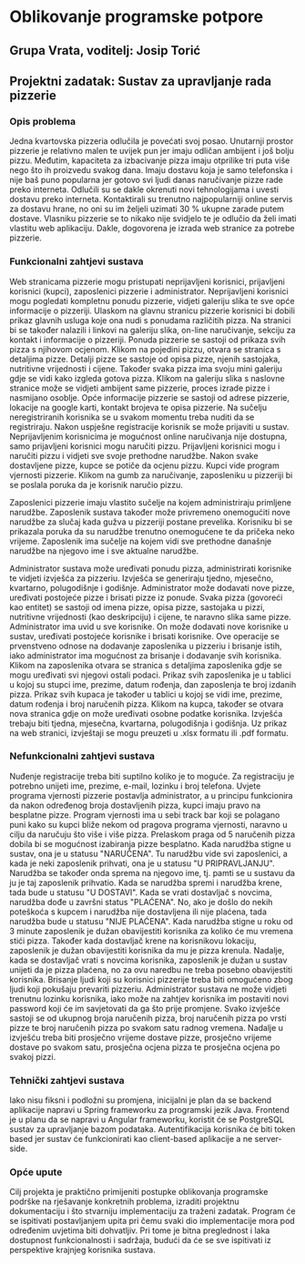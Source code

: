 # Oblikovanje programske potpore
## Grupa Vrata, voditelj: Josip Torić
## Projektni zadatak: Sustav za upravljanje rada pizzerie

### Opis problema

Jedna kvartovska pizzeria odlučila je povećati svoj posao. Unutarnji prostor
pizzerie je relativno malen te uvijek pun jer imaju odličan ambijent i još bolju pizzu.
Međutim, kapaciteta za izbacivanje pizza imaju otprilike tri puta više nego što ih
proizvedu svakog dana. Imaju dostavu koja je samo telefonska i nije baš puno
popularna jer gotovo svi ljudi danas naručivanje pizze rade preko interneta. Odlučili
su se dakle okrenuti novi tehnologijama i uvesti dostavu preko interneta. Kontaktirali
su trenutno najpopularniji online servis za dostavu hrane, no oni su im željeli uzimati
30 % ukupne zarade putem dostave. Vlasniku pizzerie se to nikako nije svidjelo te je
odlučio da želi imati vlastitu web aplikaciju. Dakle, dogovorena je izrada web stranice
za potrebe pizzerie.

### Funkcionalni zahtjevi sustava

Web stranicama pizzerie mogu pristupati neprijavljeni korisnici, prijavljeni
korisnici (kupci), zaposlenici pizzerie i administrator.
Neprijavljeni korisnici mogu pogledati kompletnu ponudu pizzerie, vidjeti
galeriju slika te sve opće informacije o pizzeriji.
	Ulaskom na glavnu stranicu pizzerie korisnici bi dobili prikaz glavnih usluga koje ona
nudi s ponudama različitih pizza. Na stranici bi se također nalazili i linkovi na galeriju
slika, on-line naručivanje, sekciju za kontakt i informacije o pizzeriji.
Ponuda pizzerie se sastoji od prikaza svih pizza s njihovom ocjenom. Klikom na
pojedini pizzu, otvara se stranica s detaljima pizze. Detalji pizze se sastoje od opisa
pizze, njenih sastojaka, nutritivne vrijednosti i cijene. Također svaka pizza ima svoju
mini galeriju gdje se vidi kako izgleda gotova pizza.
	Klikom na galeriju slika s naslovne stranice može se vidjeti ambijent same pizzerie,
proces izrade pizze i nasmijano osoblje.
Opće informacije pizzerie se sastoji od adrese pizzerie, lokacije na google karti,
kontakt brojeva te opisa pizzerie.
	Na sučelju neregistriranih korisnika se u svakom momentu treba nuditi da se
registriraju. Nakon uspješne registracije korisnik se može prijaviti u sustav.
Neprijavljenim korisnicima je mogućnost online naručivanja nije dostupna,
samo prijavljeni korisnici mogu naručiti pizzu.
	Prijavljeni korisnici mogu i naručiti pizzu i vidjeti sve svoje prethodne narudžbe.
	Nakon svake dostavljene pizze, kupce se potiče da ocjenu pizzu. Kupci vide
program vjernosti pizzerie. Klikom na gumb za naručivanje, zaposleniku u pizzeriji bi
se poslala poruka da je korisnik naručio pizzu.
	
Zaposlenici pizzerie imaju vlastito sučelje na kojem administriraju primljene
narudžbe.
 	Zaposlenik sustava također može privremeno onemogućiti nove narudžbe za
slučaj kada gužva u pizzeriji postane prevelika. Korisniku bi se prikazala poruka da su
narudžbe trenutno onemogućene te da pričeka neko vrijeme.
	Zaposlenik ima sučelje na kojem vidi sve prethodne današnje narudžbe na
njegovo ime i sve aktualne narudžbe.

Administrator sustava može uređivati ponudu pizza, administrirati korisnike te
vidjeti izvješća za pizzeriu.
	Izvješća se generiraju tjedno, mjesečno, kvartarno, polugodišnje i godišnje.
	Administrator može dodavati nove pizze, uređivati postojeće pizze i brisati
pizze iz ponude. Svaka pizza (govoreći kao entitet) se sastoji od imena pizze, opisa
pizze, sastojaka u pizzi, nutritivne vrijednosti (kao deskripciju) i cijene, te naravno
slika same pizze.
	Administrator ima uvid u sve korisnike. On može dodavati nove korisnike u
sustav, uređivati postojeće korisnike i brisati korisnike. Ove operacije se prvenstveno
odnose na dodavanje zaposlenika u pizzeriu i brisanje istih, iako administrator ima
mogućnost za brisanje i dodavanje svih korisnika. Klikom na zaposlenika otvara se
stranica s detaljima zaposlenika gdje se mogu uređivati svi njegovi ostali podaci.
	Prikaz svih zaposlenika je u tablici u kojoj su stupci ime, prezime, datum rođenja, dan
zaposlenja te broj izdanih pizza. Prikaz svih kupaca je također u tablici u kojoj se vidi
ime, prezime, datum rođenja i broj naručenih pizza. Klikom na kupca, također se
otvara nova stranica gdje on može uređivati osobne podatke korisnika.
	Izvješća trebaju biti tjedna, mjesečna, kvartarna, polugodišnja i godišnja. Uz
prikaz na web stranici, izvještaji se mogu preuzeti u .xlsx formatu ili .pdf formatu.

### Nefunkcionalni zahtjevi sustava
Nuđenje registracije treba biti suptilno koliko je to moguće. Za registraciju je
potrebno unijeti ime, prezime, e-mail, lozinku i broj telefona.
Uvjete programa vjernosti pizzerie postavlja administrator, a u principu
funkcionira da nakon određenog broja dostavljenih pizza, kupci imaju pravo na
besplatne pizze. Program vjernosti ima u sebi track bar koji se polagano puni kako su
kupci bliže nekom od pragova programa vjernosti, naravno u cilju da naručuju što više
i više pizza. Prelaskom praga od 5 naručenih pizza dobila bi se mogućnost izabiranja
pizze besplatno.
	Kada narudžba stigne u sustav, ona je u statusu "NARUČENA". Tu narudžbu
vide svi zaposlenici, a kada je neki zaposlenik prihvati, ona je u statusu "U
PRIPRAVLJANJU". Narudžba se također onda sprema na njegovo ime, tj. pamti se u
sustavu da ju je taj zaposlenik prihvatio. Kada se narudžba spremi i narudžba krene,
tada bude u statusu "U DOSTAVI". Kada se vrati dostavljač s novcima, narudžba
dođe u završni status "PLAĆENA". No, ako je došlo do nekih poteškoća s kupcem i 
narudžba nije dostavljena ili nije plaćena, tada narudžba bude u statusu "NIJE
PLAĆENA".
	Kada narudžba stigne u roku od 3 minute zaposlenik je dužan obavijestiti
korisnika za koliko će mu vremena stići pizza. Također kada dostavljač krene na
korisnikovu lokaciju, zaposlenik je dužan obavijestiti korisnika da mu je pizza krenula.
	Nadalje, kada se dostavljač vrati s novcima korisnika, zaposlenik je dužan u sustav
unijeti da je pizza plaćena, no za ovu naredbu ne treba posebno obavijestiti korisnika.
	Brisanje ljudi koji su korisnici pizzerije treba biti omogućeno zbog ljudi koji
pokušaju prevariti pizzeriu.
	Administrator sustava ne može vidjeti trenutnu lozinku korisnika, iako može na
zahtjev korisnika im postaviti novi password koji će im savjetovati da ga što prije
promjene.
	Svako izvješće sastoji se od ukupnog broja naručenih pizza, broj naručenih
pizza po vrsti pizze te broj naručenih pizza po svakom satu radnog vremena. Nadalje
u izvješću treba biti prosječno vrijeme dostave pizze, prosječno vrijeme dostave po
svakom satu, prosječna ocjena pizza te prosječna ocjena po svakoj pizzi.

### Tehnički zahtjevi sustava
Iako nisu fiksni i podložni su promjena, inicijalni je plan da se backend
aplikacije napravi u Spring frameworku za programski jezik Java. Frontend je u planu
da se napravi u Angular frameworku, koristit će se PostgreSQL sustav za upravljanje
bazom podataka. Autentifikacija korisnika će biti token based jer sustav će
funkcionirati kao client-based aplikacije a ne server-side.

### Opće upute
Cilj projekta je praktično primijeniti postupke oblikovanja programske podrške
na rješavanje konkretnih problema, izraditi projektnu dokumentaciju i što stvarniju
implementaciju za traženi zadatak. Program će se ispitivati postavljanjem upita pri
čemu svaki dio implementacije mora pod određenim uvjetima biti dohvatljiv. Pri tome
je bitna preglednost i laka dostupnost funkcionalnosti i sadržaja, budući da će se sve
ispitivati iz perspektive krajnjeg korisnika sustava. 